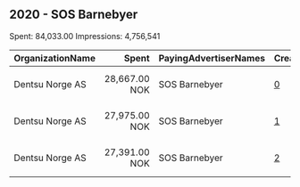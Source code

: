 ## 2020 - SOS Barnebyer 
Spent: 84,033.00
Impressions: 4,756,541

|OrganizationName|Spent|PayingAdvertiserNames|CreativeUrls|Impressions|Genders|AgeBrackets|CountryCodes|BillingAddresses|CandidateBallotInformation|
|:---|---:|:---|:---|---:|:---|:---|:---|:---|:---|
|Dentsu Norge AS|28,667.00 NOK|SOS Barnebyer|[0](https://www.snap.com/political-ads/asset/e049d5b623267365210ee2676511fb6cf9b1c0412abb30cc067bd1888d659e05?mediaType=mp4)|1,623,462||30+|norway|"Kristian Augusts gate 23, OSLO,0164 ,NO"||
|Dentsu Norge AS|27,975.00 NOK|SOS Barnebyer|[1](https://www.snap.com/political-ads/asset/45e5e811965c9291617c7650a0512de9f43b19e9b4c66a62a9b7693cdb1ce0d5?mediaType=mp4)|1,583,996||30+|norway|"Kristian Augusts gate 23, OSLO,0164 ,NO"||
|Dentsu Norge AS|27,391.00 NOK|SOS Barnebyer|[2](https://www.snap.com/political-ads/asset/fc027101d30c0fee4ddf17e0b334f45c3bd27cfd76ffc13a920a5fab7caf426c?mediaType=mp4)|1,549,083||30+|norway|"Kristian Augusts gate 23, OSLO,0164 ,NO"||
